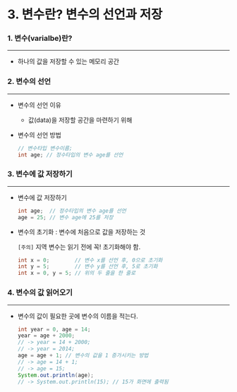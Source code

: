# 3. 변수란? 변수의 선언과 저장

### 1. 변수(varialbe)란?

---

- 하나의 값을 저장할 수 있는 메모리 공간

### 2. 변수의 선언

---

- 변수의 선언 이유
    - 값(data)을 저장할 공간을 마련하기 위해
- 변수의 선언 방법
    
    ```java
    // 변수타입 변수이름;
    int age; // 정수타입의 변수 age를 선언
    ```
    

### 3. 변수에 값 저장하기

---

- 변수에 값 저장하기
    
    ```java
    int age;  // 정수타입의 변수 age를 선언
    age = 25; // 변수 age에 25를 저장
    ```
    
- 변수의 초기화 : 변수에 처음으로 값을 저장하는 것
    
    `[주의]` 지역 변수는 읽기 전에 꼭! 초기화해야 함.
    
    ```java
    int x = 0;        // 변수 x를 선언 후, 0으로 초기화
    int y = 5;        // 변수 y를 선언 후, 5로 초기화
    int x = 0, y = 5; // 위의 두 줄을 한 줄로
    ```
    

### 4. 변수의 값 읽어오기

---

- 변수의 값이 필요한 곳에 변수의 이름을 적는다.
    
    ```java
    int year = 0, age = 14;
    year = age + 2000;
    // -> year = 14 + 2000;
    // -> year = 2014;
    age = age + 1; // 변수의 값을 1 증가시키는 방법
    // -> age = 14 + 1;
    // -> age = 15;
    System.out.println(age);
    // -> System.out.println(15); // 15가 화면에 출력됨
    ```